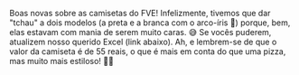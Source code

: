 Boas novas sobre as camisetas do FVE!  Infelizmente, tivemos que dar "tchau" a dois modelos (a preta e a branca com o arco-íris 🌈) porque, bem, elas estavam com mania de serem muito caras. 😅 Se vocês puderem, atualizem nosso querido Excel (link abaixo). Ah, e lembrem-se de que o valor da camiseta é de 55 reais, o que é mais em conta do que uma pizza, mas muito mais estiloso! 🍕💃

